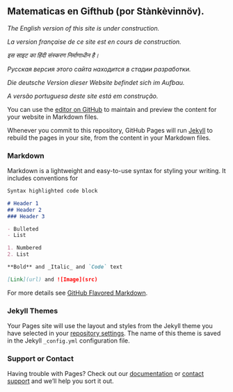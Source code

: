 ## Matematicas en Gifthub (por Stànkèvinnöv). 

*The English version of this site is under construction.*

*La version française de ce site est en cours de construction.*

*इस साइट का हिंदी संस्करण निर्माणाधीन है।*

*Русская версия этого сайта находится в стадии разработки.*

*Die deutsche Version dieser Website befindet sich im Aufbau.*

*A versão portuguesa deste site está em construção.*





You can use the [editor on GitHub](https://github.com/kevin-algebra/blogcircles.gifthub.io/edit/gh-pages/index.md) to maintain and preview the content for your website in Markdown files.

Whenever you commit to this repository, GitHub Pages will run [Jekyll](https://jekyllrb.com/) to rebuild the pages in your site, from the content in your Markdown files.

### Markdown

Markdown is a lightweight and easy-to-use syntax for styling your writing. It includes conventions for

```markdown
Syntax highlighted code block

# Header 1
## Header 2
### Header 3

- Bulleted
- List

1. Numbered
2. List

**Bold** and _Italic_ and `Code` text

[Link](url) and ![Image](src)
```

For more details see [GitHub Flavored Markdown](https://guides.github.com/features/mastering-markdown/).

### Jekyll Themes

Your Pages site will use the layout and styles from the Jekyll theme you have selected in your [repository settings](https://github.com/kevin-algebra/blogcircles.gifthub.io/settings/pages). The name of this theme is saved in the Jekyll `_config.yml` configuration file.

### Support or Contact

Having trouble with Pages? Check out our [documentation](https://docs.github.com/categories/github-pages-basics/) or [contact support](https://support.github.com/contact) and we’ll help you sort it out.
